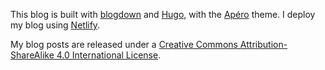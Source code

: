 This blog is built with [blogdown](https://github.com/rstudio/blogdown) and [Hugo](https://gohugo.io/), with the [Apéro](https://hugo-apero-docs.netlify.app/) theme. I deploy my blog using [Netlify](https://www.netlify.com/). 

My blog posts are released under a [Creative Commons Attribution-ShareAlike 4.0 International License](http://creativecommons.org/licenses/by-sa/4.0/).

